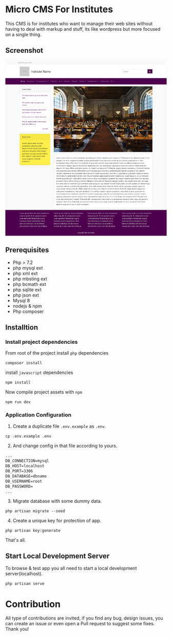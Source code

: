 # Micro CMS For Institutes

This CMS is for institutes who want to manage their web sites without having to deal with markup and stuff, its like wordpress but more focused on a single thing.

## Screenshot

![screenshot](https://github.com/yuvrajsab/micro-cms-for-institute/blob/master/demo_image.png)

## Prerequisites

-   Php > 7.2
-   php mysql ext
-   php xml ext
-   php mbsting ext
-   php bcmath ext
-   php sqlite ext
-   php json ext
-   Mysql 8
-   nodejs & npm
-   Php composer

## Installtion

### Install project dependencies

From root of the project install `php` dependencies

```
composer install
```

install `javascript` dependencies

```
npm install
```

Now compile project assets with `npm`

```
npm run dev
```

### Application Configuration

1. Create a duplicate file `.env.example` as `.env`.

```
cp .env.example .env
```

2. And change config in that file according to yours.

```
...
DB_CONNECTION=mysql
DB_HOST=localhost
DB_PORT=3306
DB_DATABASE=dbname
DB_USERNAME=root
DB_PASSWORD=
...
```

3. Migrate database with some dummy data.

```
php artisan migrate --seed
```

4. Create a unique key for protection of app.

```
php artisan key:generate
```

That's all.

## Start Local Development Server

To browse & test app you all need to start a local development server(localhost).

```
php artisan serve
```

# Contribution

All type of contributions are invited, if you find any bug, design issues, you can create an issue or even open a Pull request to suggest some fixes. Thank you!
